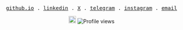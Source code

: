 <p align="center">
  <samp>
    <a href="https://giuliocapecchi.github.io">github.io</a> .
    <a href="https://www.linkedin.com/in/giulio-capecchi/">linkedin</a> .
    <a href="https://x.com/giulio_capecchi">X</a> .
    <a href="https://t.me/giulio_cape">telegram</a> .
    <a href="https://instagram.com/giulio_capecchi">instagram</a> .
    <a href="mailto:giuliocapecchi2000@gmail.com">email</a>
  </samp>
</p>

<p align="center">
  
</p>

<p align="center">
<img src="./assets/brain_w.svg" alt="Brain Image" height="20px" />
<img src="https://komarev.com/ghpvc/?username=giuliocapecchi&color=3692e2&style=flat&label=views" alt="Profile views" />
</p>


